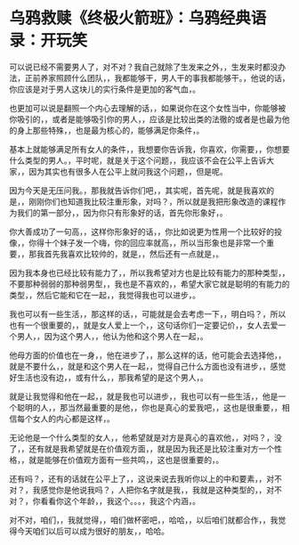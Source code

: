 # 乌鸦救赎《终极火箭班》：乌鸦经典语录：开玩笑

可以说已经不需要男人了，对不对？我自己就除了生发来之外，，生发来时都没办法，正前养家照顾什么团队，，我都能够干，男人干的事我都能够干。，他说的话，你应该是对于男人这块儿的实行条件是更加的客气血，。

也更加可以说是翻照一个内心去理解的话，，如果说你在这个女性当中，你能够被你吸引的，，或者是能够吸引你的男人，，应该是比较出类的法徹的或者是也最为他的身上那些特殊，，也是最为核心的，能够满足你条件，。

基本上就能够满足所有女人的条件，，我想要你告诉我，你喜欢，你需要，，你想要什么类型的男人。，平时呢，就是关于这个问题，，我应该不会在公平上告诉大家，，因为其实也有很多人在公平上就问我这个问题，，但是呢。

因为今天是无压问我。，那我就告诉你们吧，，其实呢，首先呢，就是我喜欢的是，，刚刚你们也知道我比较注重形象，对吗？，所以就是我把形象改造的课程作为我们的第一部分，，因为你只有形象好的话，首先你形象好，。

你大善成功了一句高，，这样你形象好的话，，你比如说更为性用一个比较好的投像，，你得十个妹子发一个嗨，你的回应率就高，，所以当形象也是非常一个重要，，那我首先我喜欢比较帅的，就是，，然后还有一点就是，。

因为我本身也已经比较有能力了，，所以我希望对方也是比较有能力的那种类型，，不要那种弱弱的那种弱男型，，我也是不喜欢的，，希望大家它就是聪明的有能力的类型，，然后它能和它在一起，，我觉得我也可以进步，。

我也可以有一些生活，，那这样的话，，可能就是会去考虑一下，，明白吗？，所以也有一个很重要的，，就是女人爱上一个，，这句话你们一定要记价，，女人去爱一个男人，，因为这个男人，，他认为他和这个男人在一起，。

他母方面的价值也在一身，，他在进步了，，那么这样的话，他可能会去选择他，，就是不要什么，，就是和这个男人在一起，，觉得自己什么方面也没有进步，，感觉好生活也没有边，，或有什么，，那我希望的是这个男人，。

就是让我觉得和他在一起，，就是我也可以进步，，我也可以有一些生活，，他是一个聪明的人，，那当然最重要的是他，，你也是真心的爱我吧，，这也是很重要，，相信每个女人的内心都是这样，。

无论他是一个什么类型的女人，，他希望就是对方是真心的喜欢他，，对吗？，没了，，还有就是我希望就是在价值观方面，，就是因为我还是比较注重对方一个性格，，就是能够在价值观方面有一些共鸣，，这也是很重要的，。

还有吗？，还有的话就在公平上了，，这说来说去我听你以上的中和要素，，对不对？，我感觉你是他说我吗？，人把你名字就是我，，我就是这种类型的，，对不对？，你看看你这个年龄，，我这个。。。，我这个内涵，。

对不对，咱们，，我就觉得，，咱们做杯密吧，，哈哈，，以后咱们就都合作，，我觉得今天咱们以后可以成为很好的朋友，，哈哈。

